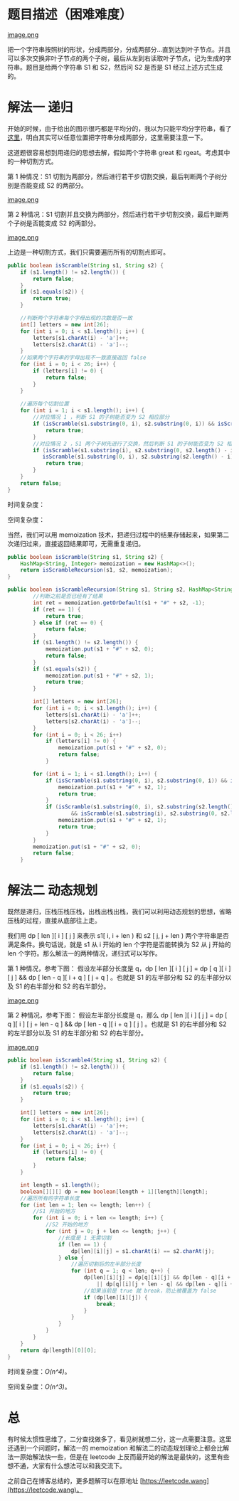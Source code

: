 # 题目描述（困难难度）

 [image.png](https://pic.leetcode-cn.com/f9040cda61cc03be3a7f16b2ba68eb7a7af8f0cfe917915651fa69056a817377-image.png)

把一个字符串按照树的形状，分成两部分，分成两部分...直到达到叶子节点。并且可以多次交换非叶子节点的两个子树，最后从左到右读取叶子节点，记为生成的字符串。题目是给两个字符串 S1 和 S2，然后问 S2 是否是 S1 经过上述方式生成的。

# 解法一 递归

开始的时候，由于给出的图示很巧都是平均分的，我以为只能平均分字符串，看了[这里](<https://leetcode.com/problems/scramble-string/discuss/29387/Accepted-Java-solution>)，明白其实可以任意位置把字符串分成两部分，这里需要注意一下。

这道题很容易想到用递归的思想去解，假如两个字符串 great 和 rgeat。考虑其中的一种切割方式。

第 1 种情况：S1 切割为两部分，然后进行若干步切割交换，最后判断两个子树分别是否能变成 S2 的两部分。

 [image.png](https://pic.leetcode-cn.com/ef39a914e75aca14ff8cccd63f5b44f0433aa2c1a86cbf48a5e5b8bcc983bbfd-image.png)

第 2 种情况：S1 切割并且交换为两部分，然后进行若干步切割交换，最后判断两个子树是否能变成 S2 的两部分。

 [image.png](https://pic.leetcode-cn.com/a3d78b8a49da53e09fd57f7baeb66958f55d755a317d540b7c2d156a82f876d7-image.png)

上边是一种切割方式，我们只需要遍历所有的切割点即可。

```java
public boolean isScramble(String s1, String s2) {
    if (s1.length() != s2.length()) {
        return false;
    }
    if (s1.equals(s2)) {
        return true;
    }

    //判断两个字符串每个字母出现的次数是否一致
    int[] letters = new int[26];
    for (int i = 0; i < s1.length(); i++) {
        letters[s1.charAt(i) - 'a']++;
        letters[s2.charAt(i) - 'a']--;
    }
    //如果两个字符串的字母出现不一致直接返回 false
    for (int i = 0; i < 26; i++) {
        if (letters[i] != 0) {
            return false;
        }
    }
    
    //遍历每个切割位置
    for (int i = 1; i < s1.length(); i++) {
        //对应情况 1 ，判断 S1 的子树能否变为 S2 相应部分
        if (isScramble(s1.substring(0, i), s2.substring(0, i)) && isScramble(s1.substring(i), s2.substring(i))) {
            return true;
        }
        //对应情况 2 ，S1 两个子树先进行了交换，然后判断 S1 的子树能否变为 S2 相应部分
        if (isScramble(s1.substring(i), s2.substring(0, s2.length() - i)) &&
           isScramble(s1.substring(0, i), s2.substring(s2.length() - i)) ) {
            return true;
        }
    }
    return false;
}
```

时间复杂度：

空间复杂度：

当然，我们可以用 memoization 技术，把递归过程中的结果存储起来，如果第二次递归过来，直接返回结果即可，无需重复递归。

```java
public boolean isScramble(String s1, String s2) {
    HashMap<String, Integer> memoization = new HashMap<>();
    return isScrambleRecursion(s1, s2, memoization);
}

public boolean isScrambleRecursion(String s1, String s2, HashMap<String, Integer> memoization) {
    	//判断之前是否已经有了结果
		int ret = memoization.getOrDefault(s1 + "#" + s2, -1);
		if (ret == 1) {
			return true;
		} else if (ret == 0) {
			return false;
		}
		if (s1.length() != s2.length()) {
			memoization.put(s1 + "#" + s2, 0);
			return false;
		}
		if (s1.equals(s2)) {
			memoization.put(s1 + "#" + s2, 1);
			return true;
		}

		int[] letters = new int[26];
		for (int i = 0; i < s1.length(); i++) {
			letters[s1.charAt(i) - 'a']++;
			letters[s2.charAt(i) - 'a']--;
		}
		for (int i = 0; i < 26; i++)
			if (letters[i] != 0) {
				memoization.put(s1 + "#" + s2, 0);
				return false; 
			}

		for (int i = 1; i < s1.length(); i++) {
			if (isScramble(s1.substring(0, i), s2.substring(0, i)) && isScramble(s1.substring(i), s2.substring(i))) {
				memoization.put(s1 + "#" + s2, 1);
				return true;
			}
			if (isScramble(s1.substring(0, i), s2.substring(s2.length() - i))
					&& isScramble(s1.substring(i), s2.substring(0, s2.length() - i))) {
				memoization.put(s1 + "#" + s2, 1);
				return true;
			}
		}
		memoization.put(s1 + "#" + s2, 0);
		return false;
	}

```



# 解法二 动态规划

既然是递归，压栈压栈压栈，出栈出栈出栈，我们可以利用动态规划的思想，省略压栈的过程，直接从底部往上走。

我们用 dp [ len ]\[ i \] \[ j \] 来表示 s1[ i, i + len ) 和 s2 [ j, j + len ) 两个字符串是否满足条件。换句话说，就是 s1 从 i 开始的 len 个字符是否能转换为 S2 从 j 开始的 len 个字符。那么解法一的两种情况，递归式可以写作。

第 1 种情况，参考下图： 假设左半部分长度是 q，dp [ len ]\[ i \] \[ j \] = dp [ q ]\[ i \] \[ j \] && dp [ len - q ]\[ i + q \] \[ j + q \] 。也就是 S1 的左半部分和 S2 的左半部分以及 S1 的右半部分和 S2 的右半部分。

 [image.png](https://pic.leetcode-cn.com/4e0be1c5fd379b99b47ea802f208c6e1347945c569d5ccebf1ff8c105c1c326d-image.png)

第 2 种情况，参考下图： 假设左半部分长度是 q，那么 dp [ len ]\[ i \] \[ j \] =  dp [ q ]\[ i \] \[ j + len - q \]  && dp [ len - q ]\[ i + q \] \[ j \] 。也就是 S1 的右半部分和 S2 的左半部分以及 S1 的左半部分和 S2 的右半部分。

 [image.png](https://pic.leetcode-cn.com/5773a68718e82af5c7e0cff25d093cb10cd0433aa63e02582dd5ec50d5088a9a-image.png)

```java
public boolean isScramble4(String s1, String s2) {
    if (s1.length() != s2.length()) {
        return false;
    }
    if (s1.equals(s2)) {
        return true;
    }

    int[] letters = new int[26];
    for (int i = 0; i < s1.length(); i++) {
        letters[s1.charAt(i) - 'a']++;
        letters[s2.charAt(i) - 'a']--;
    }
    for (int i = 0; i < 26; i++) {
        if (letters[i] != 0) {
            return false;
        }
    }

    int length = s1.length();
    boolean[][][] dp = new boolean[length + 1][length][length];
	//遍历所有的字符串长度
    for (int len = 1; len <= length; len++) {
        //S1 开始的地方
        for (int i = 0; i + len <= length; i++) {
            //S2 开始的地方
            for (int j = 0; j + len <= length; j++) {
                //长度是 1 无需切割
                if (len == 1) {
                    dp[len][i][j] = s1.charAt(i) == s2.charAt(j);
                } else {
                    //遍历切割后的左半部分长度
                    for (int q = 1; q < len; q++) {
                        dp[len][i][j] = dp[q][i][j] && dp[len - q][i + q][j + q]
                            || dp[q][i][j + len - q] && dp[len - q][i + q][j];
                        //如果当前是 true 就 break，防止被覆盖为 false
                        if (dp[len][i][j]) {
                            break;
                        }
                    }
                }
            }
        }
    }
    return dp[length][0][0];
}
```

时间复杂度：*O(n^4)*。

空间复杂度：*O(n^3)*。

# 总

有时候太惯性思维了，二分查找做多了，看见树就想二分，这一点需要注意。这里还遇到一个问题时，解法一的 memoization  和解法二的动态规划理论上都会比解法一原始解法快一些，但是在 leetcode 上反而最开始的解法是最快的，这里有些想不通，大家有什么想法可以和我交流下。

之前自己在博客总结的，更多题解可以在原地址 [https://leetcode.wang](https://leetcode.wang)。

